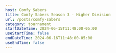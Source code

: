 ```yaml
---
host: Comfy Sabers
title: Comfy Sabers Season 3 - Higher Division
url: /posts/comfy-sabers
category: tournament
startDateTime: 2024-06-15T11:48:00-05:00
useStartTime: false
endDateTime: 2024-06-16T11:48:00-05:00
useEndTime: false
---
```

